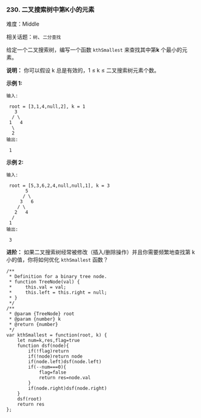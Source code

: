 ### 230. 二叉搜索树中第K小的元素

难度：Middle

相关话题：`树`、`二分查找`

给定一个二叉搜索树，编写一个函数 `kthSmallest` 来查找其中第**k** 个最小的元素。



**说明：** 
你可以假设 k 总是有效的，1 &le; k &le; 二叉搜索树元素个数。



**示例 1:** 



```
输入:

 root = [3,1,4,null,2], k = 1
   3
  / \
 1   4
  \
  2
输出:

 1
```


**示例 2:** 



```
输入:

 root = [5,3,6,2,4,null,null,1], k = 3
       5
      / \
     3   6
    / \
   2   4
  /
 1
输出:

 3
```


**进阶：** 
如果二叉搜索树经常被修改（插入/删除操作）并且你需要频繁地查找第 k 小的值，你将如何优化 `kthSmallest` 函数？


```
/**
 * Definition for a binary tree node.
 * function TreeNode(val) {
 *     this.val = val;
 *     this.left = this.right = null;
 * }
 */
/**
 * @param {TreeNode} root
 * @param {number} k
 * @return {number}
 */
var kthSmallest = function(root, k) {
    let num=k,res,flag=true
    function dsf(node){
        if(!flag)return
        if(!node)return node
        if(node.left)dsf(node.left)
        if(--num===0){
            flag=false
            return res=node.val
        }
        if(node.right)dsf(node.right)
    }
    dsf(root)
    return res
};
```

